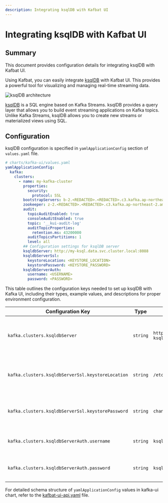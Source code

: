 ```yaml
---
description: Integrating ksqlDB with Kafbat UI
---
```


# Integrating ksqlDB with Kafbat UI

## Summary

This document provides configuration details for integrating ksqlDB with Kafbat UI.

Using Kafbat, you can easily integrate [ksqlDB](https://github.com/confluentinc/ksql) with Kafbat UI. This provides a powerful tool for visualizing and managing real-time streaming data.

![ksqlDB architecture](../../.gitbobok/assets/ksqldb-1.png)

[ksqlDB](https://github.com/confluentinc/ksql) is a SQL engine based on Kafka Streams. ksqlDB provides a query layer that allows you to build event streaming applications on Kafka topics. Unlike Kafka Streams, ksqlDB allows you to create new streams or materialized views using SQL.

## Configuration

ksqlDB configuration is specified in `yamlApplicationConfig` section of `values.yaml` file.

```yaml
# charts/kafka-ui/values.yaml
yamlApplicationConfig:
  kafka:
    clusters:
      - name: my-kafka-cluster
        properties:
          security:
            protocol: SSL
        bootstrapServers: b-2.<REDACTED>.<REDACTED>.c3.kafka.ap-northeast-2.amazonaws.com:9094,b-1.<REDACTED>.<REDACTED>.c3.kafka.ap-northeast-2.amazonaws.com:9094
        zookeeper: z-2.<REDACTED>.<REDACTED>.c3.kafka.ap-northeast-2.amazonaws.com:2182,z-3.<REDACTED>.<REDACTED>.c3.kafka.ap-northeast-2.amazonaws.com:2182,z-1.<REDACTED>.<REDACTED>.c3.kafka.ap-northeast-2.amazonaws.com:2182
        audit:
          topicAuditEnabled: true
          consoleAuditEnabled: true
          topic: '__kui-audit-log'
          auditTopicProperties:
            retention.ms: 43200000
          auditTopicsPartitions: 1
          level: all
        ## Configuration settings for ksqlDB server
        ksqldbServer: http://my-ksql.data.svc.cluster.local:8088
        ksqldbServerSsl:
          keystoreLocation: <KEYSTORE_LOCATION>
          keystorePassword: <KEYSTORE_PASSWORD>
        ksqldbServerAuth:
          username: <USERNAME>
          password: <PASSWORD>
```

This table outlines the configuration keys needed to set up ksqlDB with Kafka UI, including their types, example values, and descriptions for proper environment configuration.

| Configuration Key | Type | Example Value | Description |
|-------------------|------|---------------|-------------|
| `kafka.clusters.ksqldbServer` | `string` | `http://my-ksql.data.svc.cluster.local:8088` | URL for the KSQL server, used to connect to the KSQL endpoint.|
| `kafka.clusters.ksqldbServerSsl.keystoreLocation` | `string` | `/etc/security/ksql/keystore.jks` | Path to the keystore file for SSL connection to the KSQL server.|
| `kafka.clusters.ksqldbServerSsl.keystorePassword` | `string` | `changeit` | Password for the keystore file, used for SSL authentication. |
| `kafka.clusters.ksqldbServerAuth.username` | `string` | `ksql_user` | Username for authenticating with the KSQL server. |
| `kafka.clusters.ksqldbServerAuth.password` | `string` | `ksql_password` | Password for authenticating with the KSQL server. |

For detailed schema structure of `yamlApplicationConfig` values in kafka-ui chart, refer to the [kafbat-ui-api.yaml](https://github.com/kafbat/kafka-ui/blob/main/contract/src/main/resources/swagger/kafbat-ui-api.yaml) file.
